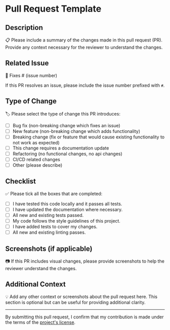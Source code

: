 # Pull Request Template

## Description

📋 Please include a summary of the changes made in this pull request (PR). Provide any context necessary for the reviewer to understand the changes.

## Related Issue

🔗 Fixes # (issue number)

If this PR resolves an issue, please include the issue number prefixed with `#`.

## Type of Change

🏷️ Please select the type of change this PR introduces:

- [ ] Bug fix (non-breaking change which fixes an issue)
- [ ] New feature (non-breaking change which adds functionality)
- [ ] Breaking change (fix or feature that would cause existing functionality to not work as expected)
- [ ] This change requires a documentation update
- [ ] Refactoring (no functional changes, no api changes)
- [ ] CI/CD related changes
- [ ] Other (please describe)

## Checklist

✅ Please tick all the boxes that are completed:

- [ ] I have tested this code locally and it passes all tests.
- [ ] I have updated the documentation where necessary.
- [ ] All new and existing tests passed.
- [ ] My code follows the style guidelines of this project.
- [ ] I have added tests to cover my changes.
- [ ] All new and existing linting passes.

## Screenshots (if applicable)

📷 If this PR includes visual changes, please provide screenshots to help the reviewer understand the changes.

## Additional Context

💡 Add any other context or screenshots about the pull request here. This section is optional but can be useful for providing additional clarity.

---

By submitting this pull request, I confirm that my contribution is made under the terms of the [project's license](LICENSE).